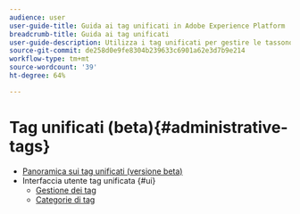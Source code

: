 ```yaml
---
audience: user
user-guide-title: Guida ai tag unificati in Adobe Experience Platform
breadcrumb-title: Guida ai tag unificati
user-guide-description: Utilizza i tag unificati per gestire le tassonomie dei metadati. Scopri come creare tag e categorie di tag.
source-git-commit: de258d0e9fe8304b239633c6901a62e3d7b9e214
workflow-type: tm+mt
source-wordcount: '39'
ht-degree: 64%

---
```



# Tag unificati (beta){#administrative-tags}

* [Panoramica sui tag unificati (versione beta)](overview.md)
* Interfaccia utente tag unificata {#ui}
   * [Gestione dei tag](ui/managing-tags.md)
   * [Categorie di tag](ui/tags-categories.md)
